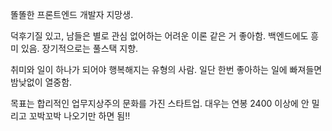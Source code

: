 똘똘한 프론트엔드 개발자 지망생. 

덕후기질 있고, 남들은 별로 관심 없어하는 어려운 이론 같은 거 좋아함. 백엔드에도 흥미 있음. 장기적으로는 풀스택 지향. 

취미와 일이 하나가 되어야 행복해지는 유형의 사람. 일단 한번 좋아하는 일에 빠져들면 밤낮없이 열중함.

목표는 합리적인 업무지상주의 문화를 가진 스타트업. 대우는 연봉 2400 이상에 안 밀리고 꼬박꼬박 나오기만 하면 됨!!
